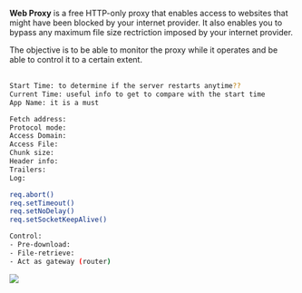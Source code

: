 **Web Proxy** is a free HTTP-only proxy that enables access to websites that
might have been blocked by your internet provider. It also enables you to
bypass any maximum file size rectriction imposed by your internet provider.

The objective is to be able to monitor the proxy while it operates and be
able to control it to a certain extent.
<br>
<br>

```bash
Start Time: to determine if the server restarts anytime??
Current Time: useful info to get to compare with the start time
App Name: it is a must

Fetch address:
Protocol mode:
Access Domain:
Access File:
Chunk size:
Header info:
Trailers:
Log:

req.abort()
req.setTimeout()
req.setNoDelay()
req.setSocketKeepAlive()
```

```bash
Control:
- Pre-download:
- File-retrieve:
- Act as gateway (router)
```

![](https://ga-beacon.deno.dev/G-G1E8HNDZYY:v51jklKGTLmC3LAZ4rJbIQ/github.com/moocf/web-proxy.nodejs)
